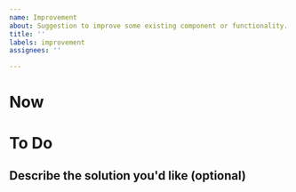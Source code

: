 ```yaml
---
name: Improvement
about: Suggestion to improve some existing component or functionality.
title: ''
labels: improvement
assignees: ''

---
```


# Now

# To Do

## Describe the solution you'd like (optional)
